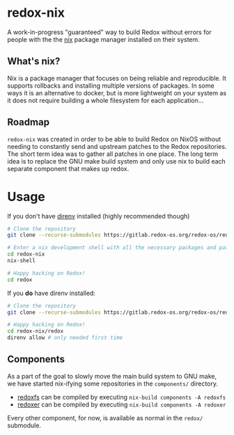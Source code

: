 # redox-nix

A work-in-progress "guaranteed" way to build Redox without errors for
people with the the [nix](https://nixos.org/nix/) package manager
installed on their system.

## What's nix?

Nix is a package manager that focuses on being reliable and
reproducible. It supports rollbacks and installing multiple versions
of packages. In some ways it is an alternative to docker, but is more
lightweight on your system as it does not require building a whole
filesystem for each application...

## Roadmap

`redox-nix` was created in order to be able to build Redox on NixOS
without needing to constantly send and upstream patches to the Redox
repositories. The short term idea was to gather all patches in one
place. The long term idea is to replace the GNU make build system and
only use nix to build each separate component that makes up redox.

# Usage

If you don't have [direnv](https://direnv.net/) installed (highly
recommended though)

```sh
# Clone the repository
git clone --recurse-submodules https://gitlab.redox-os.org/redox-os/redox-nix

# Enter a nix development shell with all the necessary packages and patches.
cd redox-nix
nix-shell

# Happy hacking on Redox!
cd redox
```

If you **do** have direnv installed:

```sh
# Clone the repository
git clone --recurse-submodules https://gitlab.redox-os.org/redox-os/redox-nix

# Happy hacking on Redox!
cd redox-nix/redox
direnv allow # only needed first time
```

## Components

As a part of the goal to slowly move the main build system to GNU
make, we have started nix-ifying some repositories in the
`components/` directory.

 - [redoxfs](https://gitlab.redox-os.org/redox-os/redoxfs/) can be compiled by executing `nix-build components -A redoxfs`
 - [redoxer](https://gitlab.redox-os.org/redox-os/redoxer/) can be compiled by executing `nix-build components -A redoxer`

Every other component, for now, is available as normal in the `redox/`
submodule.
